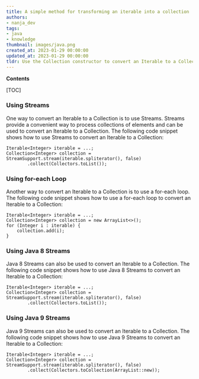 ```yaml
---
title: A simple method for transforming an iterable into a collection
authors:
- nanja_dev
tags:
- java
- knowledge
thumbnail: images/java.png
created_at: 2023-01-29 00:00:00
updated_at: 2023-01-29 00:00:00
tldr: Use the Collection constructor to convert an Iterable to a Collection.
---
```


**Contents**

[TOC]

### Using Streams

One way to convert an Iterable to a Collection is to use Streams. Streams provide a convenient way to process collections of elements and can be used to convert an Iterable to a Collection. The following code snippet shows how to use Streams to convert an Iterable to a Collection:

```
Iterable<Integer> iterable = ...;
Collection<Integer> collection = StreamSupport.stream(iterable.spliterator(), false)
        .collect(Collectors.toList());
```

### Using for-each Loop

Another way to convert an Iterable to a Collection is to use a for-each loop. The following code snippet shows how to use a for-each loop to convert an Iterable to a Collection:

```
Iterable<Integer> iterable = ...;
Collection<Integer> collection = new ArrayList<>();
for (Integer i : iterable) {
    collection.add(i);
}
```

### Using Java 8 Streams

Java 8 Streams can also be used to convert an Iterable to a Collection. The following code snippet shows how to use Java 8 Streams to convert an Iterable to a Collection:

```
Iterable<Integer> iterable = ...;
Collection<Integer> collection = StreamSupport.stream(iterable.spliterator(), false)
        .collect(Collectors.toList());
```

### Using Java 9 Streams

Java 9 Streams can also be used to convert an Iterable to a Collection. The following code snippet shows how to use Java 9 Streams to convert an Iterable to a Collection:

```
Iterable<Integer> iterable = ...;
Collection<Integer> collection = StreamSupport.stream(iterable.spliterator(), false)
        .collect(Collectors.toCollection(ArrayList::new));
```
